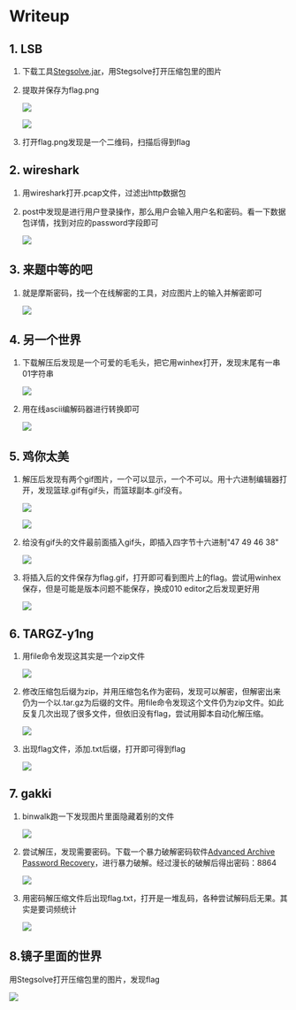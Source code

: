 # Writeup

## 1. LSB

1. 下载工具[Stegsolve.jar](http://www.caesum.com/handbook/Stegsolve.jar)，用Stegsolve打开压缩包里的图片
2. 提取并保存为flag.png

   ![ ](images/LSB提取.png)

    ![ ](images/保存bin文件.png)

3. 打开flag.png发现是一个二维码，扫描后得到flag

## 2. wireshark

1. 用wireshark打开.pcap文件，过滤出http数据包

2. post中发现是进行用户登录操作，那么用户会输入用户名和密码。看一下数据包详情，找到对应的password字段即可

   ![ ](images/wireshark.png)

## 3. 来题中等的吧

1. 就是摩斯密码，找一个在线解密的工具，对应图片上的输入并解密即可
  
   ![ ](images/来题中等的吧.png)

## 4. 另一个世界

1. 下载解压后发现是一个可爱的毛毛头，把它用winhex打开，发现末尾有一串01字符串

   ![ ](images/另一个世界十六进制.png)

2. 用在线ascii编解码器进行转换即可

   ![ ](images/另一个世界.png)

## 5. 鸡你太美

1. 解压后发现有两个gif图片，一个可以显示，一个不可以。用十六进制编辑器打开，发现篮球.gif有gif头，而篮球副本.gif没有。

   ![ ](images/有gif头的.jpg)

   ![ ](images/插入gif头之前.jpg)

2. 给没有gif头的文件最前面插入gif头，即插入四字节十六进制"47 49 46 38"

   ![ ](images/插入gif头之后.jpg)

3. 将插入后的文件保存为flag.gif，打开即可看到图片上的flag。尝试用winhex保存，但是可能是版本问题不能保存，换成010 editor之后发现更好用

    ![ ](images/新gif文件.png)
   
## 6. TARGZ-y1ng

1. 用file命令发现这其实是一个zip文件

   ![ ](images/zip文件.png)

2. 修改压缩包后缀为zip，并用压缩包名作为密码，发现可以解密，但解密出来仍为一个以.tar.gz为后缀的文件。用file命令发现这个文件仍为zip文件。如此反复几次出现了很多文件，但依旧没有flag，尝试用脚本自动化解压缩。

   ![ ](images/运行脚本解压.png)


3. 出现flag文件，添加.txt后缀，打开即可得到flag

   ![ ](images/出现flag.png)

## 7. gakki

1. binwalk跑一下发现图片里面隐藏着别的文件

   ![ ](images/分离gakki.png)

2. 尝试解压，发现需要密码。下载一个暴力破解密码软件[Advanced Archive Password Recovery](https://ww.lanzous.com/icug02f)，进行暴力破解。经过漫长的破解后得出密码：8864

   ![ ](images/破解密码.png)

3. 用密码解压缩文件后出现flag.txt，打开是一堆乱码，各种尝试解码后无果。其实是要词频统计

   ![ ](images/词频统计.png)


## 8.镜子里面的世界

用Stegsolve打开压缩包里的图片，发现flag

   ![ ](images/镜子.png)
